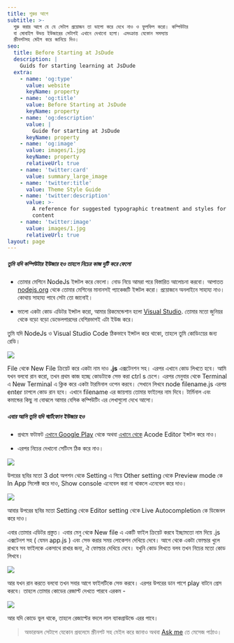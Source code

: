 ```yaml
---
title: শুরুর আগে
subtitle: >-
  শুরু করার আগে যে যে সেটাপ প্রয়োজন তা ভালো করে দেখে নাও ও ফুলফিল করো। কম্পিউটার
  বা মোবাইল উভয় ইউজারের সেটাপই এখানে দেখানো হলো। এসংক্রান্ত যেকোন সমস্যায়
  স্ক্রীনশটসহ মেইল করে জানিয়ে দিও।
seo:
  title: Before Starting at JsDude
  description: |
    Guids for starting learning at JsDude
  extra:
    - name: 'og:type'
      value: website
      keyName: property
    - name: 'og:title'
      value: Before Starting at JsDude
      keyName: property
    - name: 'og:description'
      value: |
        Guide for starting at JsDude
      keyName: property
    - name: 'og:image'
      value: images/1.jpg
      keyName: property
      relativeUrl: true
    - name: 'twitter:card'
      value: summary_large_image
    - name: 'twitter:title'
      value: Theme Style Guide
    - name: 'twitter:description'
      value: >-
        A reference for suggested typographic treatment and styles for your
        content
    - name: 'twitter:image'
      value: images/1.jpg
      relativeUrl: true
layout: page
---
```

##### তুমি যদি কম্পিউটার ইউজার হও তাহলে নিচের কাজ দুটি করে ফেলো

*   তোমার মেশিনে NodeJs ইন্সটল করে ফেলো। নোড নিয়ে আমরা পরে বিস্তারিত আলোচনা করবো। আপাতত [nodejs.org](https://nodejs.org) থেকে তোমার মেশিনের মানানসই প্যাকেজটি ইন্সটল করো। প্রয়োজনে অনলাইনে সাহায্য নাও। কোথায় সাহায্য পাবে সেটা তো জানোই।

*   ভালো একটা কোড এডিটর ইন্সটল করো, আমার রিকমেন্ডেশান হলো [Visual Studio](https://code.visualstudio.com/). তোমার মতো জুনিয়র থেকে বড়ো বড়ো ডেভেলপারদের বেশিরভাগই এটা ইউজ করে।

তুমি যদি NodeJs ও Visual Studio Code ঠিকভাবে ইন্সটল করে থাকো, তাহলে তুমি কোডিংয়ের জন্য রেডি।

![](https://i.ibb.co/yVsnXs8/vs-node.png)

File থেকে New File ক্রিয়েট করে একটা নাম দাও **.js** এক্সটেনশন সহ। এরপর এখানে কোড লিখতে হবে। আমি যখন বলবো রান করো, তখন প্রথম কাজ হচ্ছে কোডটাকে সেভ করা ctrl s চেপে। এরপর মেনুবার থেকে Terminal এ New Terminal এ ক্লিক করে একটা টারমিনাল ওপেন করবে। সেখানে লিখবে node filename.js এরপর enter চাপলে কোড রান হবে। এখানে filename এর জায়গায় তোমার ফাইলের নাম দিবে। টার্মিনাল এবং কমান্ডের কিছু না বোঝলে আমার বেসিক কম্পিউটিং এর লেখাগুলো দেখে আসো।

##### এবার আসি তুমি যদি স্মার্টফোন ইউজার হও

*   প্রথমে ফটাফট [এখানে Google Play](https://play.google.com/store/apps/details?id=com.foxdebug.acodefree\&hl=en\&gl=US) থেকে অথবা [এখানে থেকে](https://m.apkpure.com/acode-powerful-code-editor/com.foxdebug.acodefree)  Acode Editor  ইন্সটল করে নাও।

*   এরপর নিচের দেখানো সেটিংস ঠিক করে নাও।

![](https://i.ibb.co/41b1rY3/Screenshot-20210627-223008.jpg)

উপরের ছবির মতো 3 dot অপশন থেকে Setting এ গিয়ে Other setting থেকে Preview mode কে In App সিলেক্ট করে দাও, Show console এনেবেল করা না থাকলে এনেবেল করে দাও।

![](https://i.ibb.co/bFFrnJ5/Screenshot-20210627-223106.jpg)

আবার উপরের ছবির মতো Setting থেকে Editor setting থেকে Live Autocompletion কে ডিজেবল করে দাও।

এবার তোমার এডিটর প্রস্তুত। এবার মেনু থেকে New file এ একটি ফাইল ক্রিয়েট করবে ইচ্ছামতো নাম দিয়ে .js এক্সটেনশ সহ ( যেমন app.js ) এবং সেভ করার সময় লোকেশন দেখিয়ে দেবে। আগে থেকে একটা ফোল্ডার খুলে রাখবে সব ফাইলকে একসাথে রাখার জন্য, ঐ ফোল্ডার দেখিয়ে দেবে। যখুনি কোড লিখতে বলব তখন নিচের মতো কোড লিখবে।

![](https://i.ibb.co/71gFPT8/Screenshot-20210627-223309.jpg)

আর যখন রান করতে বলবো তখন সবার আগে ফাইলটিকে সেভ করবে। এরপর উপরের ডান পাশে play বাটনে প্রেস করবে। তাহলে তোমার কোডের রেজাল্ট দেখতে পারবে এরকম -

![](https://i.ibb.co/nrySBtV/Screenshot-20210627-223327.jpg)

আর যদি কোডে ভুল থাকে, তাহলে রেজাল্টের বদলে লাল ব্যাকগ্রাউন্ডে এরর পাবে।

> অভারঅল সেটাপে যেকোন প্রবলেমে স্ক্রীনশট সহ মেইল করে জানাও অথবা [Ask me](https://jsdude.netlify.app/contact/) তে মেসেজ পাঠাও।
